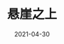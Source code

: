 ---
layout: page
title: 悬崖之上
description: >
  剧情没有什么出彩的地方，总体的感觉是冗长的无聊中透露着些许好笑。也许是因为我本身对谍战片难以信服，从头至尾都无法代入其中，也很难有情绪上的强烈波动。观影过程缺乏紧张感和意料之外的反转，仓促的结尾加上通过人物对话的强行煽情和升华简直是败笔。 倪大红看起来呆呆的，不适合角色。刘浩存挺漂亮的，但是气质与角色不合，演技相形见绌，虽美但尬。其他几位演员没啥挑剔的，但是几个男性角色外形和人设过于相似，以至于我看了几十分钟之后依然脸盲。 唯一欣赏的是画面的美感，喜欢复古的建筑、车辆、服饰，看得想穿越到三四十年代飘着雪的哈尔滨（虽然是在影视城拍的）。
category: 电影
img: assets/img/movie/2021/悬崖之上.webp
star: 3
date: 2021-04-30
---